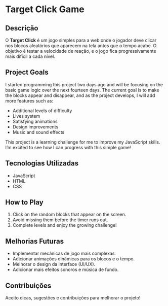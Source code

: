 # Target Click Game

## Descrição

O **Target Click** é um jogo simples para a web onde o jogador deve clicar nos blocos aleatórios que aparecem na tela antes que o tempo acabe. O objetivo é testar a velocidade de reação, e o jogo fica progressivamente mais difícil a cada nível.

## Project Goals

I started programming this project two days ago and will be focusing on the basic game logic over the next fourteen days. The current goal is to make the blocks appear and disappear, and as the project develops, I will add more features such as:
- Additional levels of difficulty
- Lives system
- Satisfying animations
- Design improvements
- Music and sound effects

This project is a learning challenge for me to improve my JavaScript skills. I’m excited to see how I can progress with this simple game!

## Tecnologias Utilizadas

- JavaScript
- HTML
- CSS

## How to Play

1. Click on the random blocks that appear on the screen.
2. Avoid missing them before the timer runs out.
3. Complete levels and enjoy the growing challenge!

## Melhorias Futuras

- Implementar mecânicas de jogo mais complexas.
- Adicionar animações dinâmicas para os blocos e o tempo.
- Melhorar o design da interface (UI/UX).
- Adicionar mais efeitos sonoros e música de fundo.

## Contribuições

Aceito dicas, sugestões e contribuições para melhorar o projeto!
